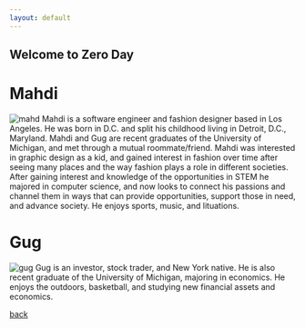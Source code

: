 ```yaml
---
layout: default
---
```


## Welcome to Zero Day

# Mahdi
![mahd](https://gateway.pinata.cloud/ipfs/QmR5r4D1QeMNRrD29fH8rcT1g7bHDCbUgwbrzoDoALFXBy)
Mahdi is a software engineer and fashion designer based in Los Angeles.  He was born in D.C. and split his childhood living in Detroit, D.C., Maryland. Mahdi and Gug are recent graduates of the University of Michigan, and met through a mutual roommate/friend.  Mahdi was interested in graphic design as a kid, and gained interest in fashion over time after seeing many places and the way fashion plays a role in different societies. After gaining interest and knowledge of the opportunities in STEM he majored in computer science, and now looks to connect his passions and channel them in ways that can provide opportunities, support those in need, and advance society. He enjoys sports, music, and lituations.

# Gug
![gug](https://gateway.pinata.cloud/ipfs/QmVoeWgVnTH2iuyMVemUFpJV39Dzn8TViCPTC6K1oqGY3i)
Gug is an investor, stock trader, and New York native. He is also recent graduate of the University of Michigan, majoring in economics. He enjoys the outdoors, basketball, and studying new financial assets and economics.


[back](./)
